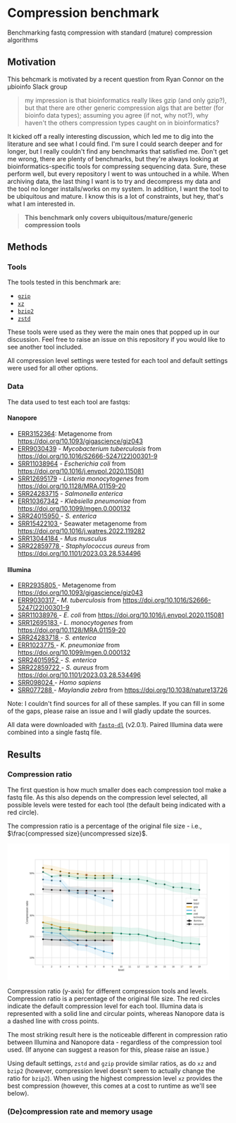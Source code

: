 # Compression benchmark

Benchmarking fastq compression with standard (mature) compression algorithms

## Motivation

This behcmark is motivated by a recent question from Ryan Connor on the µbioinfo Slack
group

> my impression is that bioinformatics really likes gzip (and only gzip?), but that
> there are other generic compression algs that are better (for bioinfo data types);
> assuming you agree (if not, why not?), why haven't the others compression types caught
> on in bioinformatics?

It kicked off a really interesting discussion, which led me to dig into the literature
and see what I could find. I'm sure I could search deeper and for longer, but I really
couldn't find any benchmarks that satisfied me. Don't get me wrong, there are plenty of
benchmarks, but they're always looking at bioinformatics-specific tools for compressing
sequencing data. Sure, these perform well, but every repository I went to was untouched
in a while. When archiving data, the last thing I want is to try and decompress my data
and the tool no longer installs/works on my system. In addition, I want the tool to be
ubiquitous and mature. I know this is a lot of constraints, but hey, that's what I am
interested in.

> **This benchmark only covers ubiquitous/mature/generic compression tools**

## Methods

### Tools

The tools tested in this benchmark are:

* [`gzip`][gzip]
* [`xz`][xz]
* [`bzip2`][bzip2]
* [`zstd`][zstd]

These tools were used as they were the main ones that popped up in our discussion. Feel
free to
raise an issue on this repository if you would like to see another tool included.

All compression level settings were tested for each tool and default settings were used
for all other options.

### Data

The data used to test each tool are fastqs:

#### Nanopore

- [ERR3152364](https://www.ebi.ac.uk/ena/browser/view/ERR3152364): Metagenome
  from <https://doi.org/10.1093/gigascience/giz043>
- [ERR9030439](https://www.ebi.ac.uk/ena/browser/view/ERR9030439) - *Mycobacterium
  tuberculosis* from <https://doi.org/10.1016/S2666-5247(22)00301-9>
- [SRR11038964](https://www.ebi.ac.uk/ena/browser/view/SRR11038964) - *Escherichia coli*
  from <https://doi.org/10.1016/j.envpol.2020.115081>
- [SRR12695179](https://www.ebi.ac.uk/ena/browser/view/SRR12695179) - *Listeria
  monocytogenes* from <https://doi.org/10.1128/MRA.01159-20>
- [SRR24283715](https://www.ebi.ac.uk/ena/browser/view/SRR24283715) - *Salmonella
  enterica*
- [ERR10367342](https://www.ebi.ac.uk/ena/browser/view/ERR10367342) - *Klebsiella
  pneumoniae* from <https://doi.org/10.1099/mgen.0.000132>
- [ SRR24015950 ](https://www.ebi.ac.uk/ena/browser/view/SRR24015950) - *S. enterica*
- [ SRR15422103 ](https://www.ebi.ac.uk/ena/browser/view/SRR15422103) - Seawater
  metagenome from <https://doi.org/10.1016/j.watres.2022.119282>
- [ SRR13044184 ](https://www.ebi.ac.uk/ena/browser/view/SRR13044184) - *Mus musculus*
- [ SRR22859778 ](https://www.ebi.ac.uk/ena/browser/view/SRR22859778) - *Staphylococcus
  aureus* from <https://doi.org/10.1101/2023.03.28.534496>

#### Illumina

- [ ERR2935805 ](https://www.ebi.ac.uk/ena/browser/view/ERR2935805) - Metagenome
  from <https://doi.org/10.1093/gigascience/giz043>
- [ ERR9030317 ](https://www.ebi.ac.uk/ena/browser/view/ERR9030317) - *M. tuberculosis*
  from <https://doi.org/10.1016/S2666-5247(22)00301-9>
- [ SRR11038976 ](https://www.ebi.ac.uk/ena/browser/view/SRR11038976) - *E. coli*
  from <https://doi.org/10.1016/j.envpol.2020.115081>
- [ SRR12695183 ](https://www.ebi.ac.uk/ena/browser/view/SRR12695183) - *L.
  monocytogenes* from <https://doi.org/10.1128/MRA.01159-20>
- [ SRR24283718 ](https://www.ebi.ac.uk/ena/browser/view/SRR24283718) - *S. enterica*
- [ ERR1023775 ](https://www.ebi.ac.uk/ena/browser/view/ERR1023775) - *K. pneumoniae*
  from <https://doi.org/10.1099/mgen.0.000132>
- [ SRR24015952 ](https://www.ebi.ac.uk/ena/browser/view/SRR24015952) - *S. enterica*
- [ SRR22859722 ](https://www.ebi.ac.uk/ena/browser/view/SRR22859722) - *S. aureus*
  from <https://doi.org/10.1101/2023.03.28.534496>
- [ SRR098024 ](https://www.ebi.ac.uk/ena/browser/view/SRR098024) - *Homo sapiens*
- [ SRR077288 ](https://www.ebi.ac.uk/ena/browser/view/SRR077288) - *Maylandia zebra*
  from <https://doi.org/10.1038/nature13726>

Note: I couldn't find sources for all of these samples. If you can fill in some of the
gaps, please raise an issue and I will gladly update the sources.

All data were downloaded with [`fastq-dl`][fastq_dl] (v2.0.1). Paired Illumina data were
combined into a single fastq file.

## Results

### Compression ratio

The first question is how much smaller does each compression tool make a fastq file. As
this also depends on the compression level selected, all possible levels were tested for
each tool (the default being indicated with a red circle).

The compression ratio is a percentage of the original file size - i.e.,
$\frac{compressed size}{uncompressed size}$.

![Compression ratio figure](./results/figures/compression_ratio.png)

<figcaption>Compression ratio (y-axis) for different compression tools and
levels. Compression ratio is a percentage of the original file size. The red circles
indicate the default compression level for each tool. Illumina data is represented with
a solid line and circular points, whereas Nanopore data is a dashed line with cross
points.</figcaption>

The most striking result here is the noticeable different in compression ratio between
Illumina and Nanopore data - regardless of the compression tool used. (If anyone can
suggest a reason for this, please raise an issue.)

Using default settings, `zstd` and `gzip` provide similar ratios, as do `xz`
and `bzip2` (however, compression level doesn't seem to actually change the ratio
for `bzip2`). When using the highest compression level `xz` provides the best compression (however, this comes at a cost to runtime as we'll see below).

### (De)compression rate and memory usage



[gzip]: http://www.gzip.org/

[bzip2]: https://sourceware.org/bzip2/

[xz]: https://tukaani.org/xz/

[zstd]: https://github.com/facebook/zstd

[fastq_dl]: https://github.com/rpetit3/fastq-dl